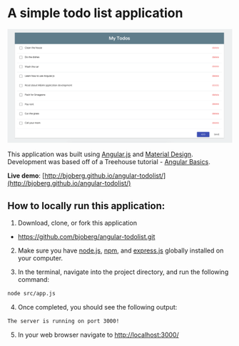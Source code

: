 # A simple todo list application

![alt text](https://github.com/bjoberg/angular-todolist/blob/master/images/main.png "Main screenshot")

This application was built using [Angular.js](https://angularjs.org/) and [Material Design](https://www.google.com/design/spec/material-design/). Development was based off of a Treehouse tutorial - [Angular Basics](https://teamtreehouse.com/library/angular-basics). 

**Live demo**: [http://bjoberg.github.io/angular-todolist/](http://bjoberg.github.io/angular-todolist/)

## How to locally run this application:
1. Download, clone, or fork this application
  * https://github.com/bjoberg/angular-todolist.git
  
2. Make sure you have [node.js](https://nodejs.org/en/download/), [npm](https://www.npmjs.com/), and [express.js](http://expressjs.com/) globally installed on your computer.
  
3. In the terminal, navigate into the project directory, and run the following command:

  ```bash
  node src/app.js
  ```
4. Once completed, you should see the following output:

  ```bash
  The server is running on port 3000!
  ```
5. In your web browser navigate to [http://localhost:3000/](http://localhost:3000/)
